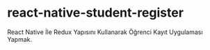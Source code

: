 # react-native-student-register
React Native İle Redux Yapısını Kullanarak Öğrenci Kayıt Uygulaması Yapmak.
